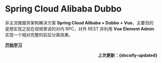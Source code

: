 # Spring Cloud Alibaba Dubbo

非主流微服务架构解决方案 **Spring Cloud Alibaba + Dubbo + Vue**，主要目的是想实现之前在视频里说的对内 RPC，对外 REST 并利用 **Vue Element Admin** 实现一个相对完整的前后分离效果。

[**开始学习**](spring-cloud-alibaba-dubbo-vue/)

**<P align="right">上次更新：{docsify-updated}</p>**